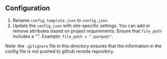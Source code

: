 ## Configuration

1. Rename  `config_template.json` to `config.json`.
2. Update the `config.json` with site-specific settings. You can add or remove attributes based on project requirements.
   Ensure that `file_path` includes a ".". Example: `file_path = ".parquet"`. 

Note: the `.gitignore` file in this directory ensures that the information in the config file is not pushed to github remote repository. 
